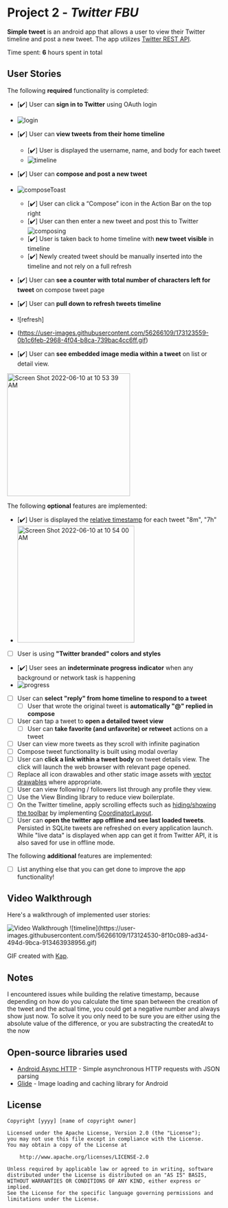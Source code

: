 # Project 2 - *Twitter FBU*

**Simple tweet** is an android app that allows a user to view their Twitter timeline and post a new tweet. The app utilizes [Twitter REST API](https://dev.twitter.com/rest/public).

Time spent: **6** hours spent in total

## User Stories

The following **required** functionality is completed:

* [✔️]	User can **sign in to Twitter** using OAuth login
* ![login](https://user-images.githubusercontent.com/56266109/172922153-649d2d36-c9e9-4515-baf6-aefe850629ea.gif)

* [✔️]	User can **view tweets from their home timeline**
  * [✔️] User is displayed the username, name, and body for each tweet
  * ![timeline](https://user-images.githubusercontent.com/56266109/173122968-c3889245-5a15-4c0e-b53f-79bf94bb5cfb.gif)
* [✔️] User can **compose and post a new tweet**
* ![composeToast](https://user-images.githubusercontent.com/56266109/172922235-f2306ba1-7414-42d1-a4a3-030122a9b02e.gif)
  * [✔️] User can click a “Compose” icon in the Action Bar on the top right
  * [✔️] User can then enter a new tweet and post this to Twitter
  ![composing](https://user-images.githubusercontent.com/56266109/173123369-3b7075af-243d-445e-81d1-6ab38d644363.gif)
  * [✔️] User is taken back to home timeline with **new tweet visible** in timeline
  * [✔️] Newly created tweet should be manually inserted into the timeline and not rely on a full refresh
* [✔️] User can **see a counter with total number of characters left for tweet** on compose tweet page
* [✔️] User can **pull down to refresh tweets timeline**
* ![refresh]
* (https://user-images.githubusercontent.com/56266109/173123559-0b1c6feb-2968-4f04-b8ca-739bac4cc6ff.gif)
* [✔️] User can **see embedded image media within a tweet** on list or detail view.
<img width="286" alt="Screen Shot 2022-06-10 at 10 53 39 AM" src="https://user-images.githubusercontent.com/56266109/173123607-bc5143ed-ed35-4c16-bb0f-e0dcf5e7c104.png">

The following **optional** features are implemented:
* [✔️] User is displayed the [relative timestamp](https://gist.github.com/nesquena/f786232f5ef72f6e10a7) for each tweet "8m", "7h"
* <img width="272" alt="Screen Shot 2022-06-10 at 10 54 00 AM" src="https://user-images.githubusercontent.com/56266109/173123661-f4026f34-b42d-419c-92ee-be2c5b1ffe4d.png">
* [ ] User is using **"Twitter branded" colors and styles**
* [✔️] User sees an **indeterminate progress indicator** when any background or network task is happening
* ![progress](https://user-images.githubusercontent.com/56266109/173123787-3125ca99-9361-42c6-a260-05886104bfe7.gif)
* [ ] User can **select "reply" from home timeline to respond to a tweet**
  * [ ] User that wrote the original tweet is **automatically "@" replied in compose**
* [ ] User can tap a tweet to **open a detailed tweet view**
  * [ ] User can **take favorite (and unfavorite) or retweet** actions on a tweet
* [ ] User can view more tweets as they scroll with infinite pagination
* [ ] Compose tweet functionality is built using modal overlay
* [ ] User can **click a link within a tweet body** on tweet details view. The click will launch the web browser with relevant page opened.
* [ ] Replace all icon drawables and other static image assets with [vector drawables](http://guides.codepath.org/android/Drawables#vector-drawables) where appropriate.
* [ ] User can view following / followers list through any profile they view.
* [ ] Use the View Binding library to reduce view boilerplate.
* [ ] On the Twitter timeline, apply scrolling effects such as [hiding/showing the toolbar](http://guides.codepath.org/android/Using-the-App-ToolBar#reacting-to-scroll) by implementing [CoordinatorLayout](http://guides.codepath.org/android/Handling-Scrolls-with-CoordinatorLayout#responding-to-scroll-events).
* [ ] User can **open the twitter app offline and see last loaded tweets**. Persisted in SQLite tweets are refreshed on every application launch. While "live data" is displayed when app can get it from Twitter API, it is also saved for use in offline mode.

The following **additional** features are implemented:

* [ ] List anything else that you can get done to improve the app functionality!

## Video Walkthrough

Here's a walkthrough of implemented user stories:

<img src='http://i.imgur.com/link/to/your/gif/file.gif' title='Video Walkthrough' width='' alt='Video Walkthrough' />
![timeline](https://user-images.githubusercontent.com/56266109/173124530-8f10c089-ad34-494d-9bca-913463938956.gif)


GIF created with [Kap](https://getkap.co/).

## Notes
I encountered issues while building the relative timestamp, because depending on how do you calculate the time span between the creation of the tweet and the actual time, you could get a negative number and always show just now. To solve it you only need to be sure you are either using the absolute value of the difference, or you are substracting the createdAt to the now

## Open-source libraries used

- [Android Async HTTP](https://github.com/loopj/android-async-http) - Simple asynchronous HTTP requests with JSON parsing
- [Glide](https://github.com/bumptech/glide) - Image loading and caching library for Android

## License

    Copyright [yyyy] [name of copyright owner]

    Licensed under the Apache License, Version 2.0 (the "License");
    you may not use this file except in compliance with the License.
    You may obtain a copy of the License at

        http://www.apache.org/licenses/LICENSE-2.0

    Unless required by applicable law or agreed to in writing, software
    distributed under the License is distributed on an "AS IS" BASIS,
    WITHOUT WARRANTIES OR CONDITIONS OF ANY KIND, either express or implied.
    See the License for the specific language governing permissions and
    limitations under the License.
